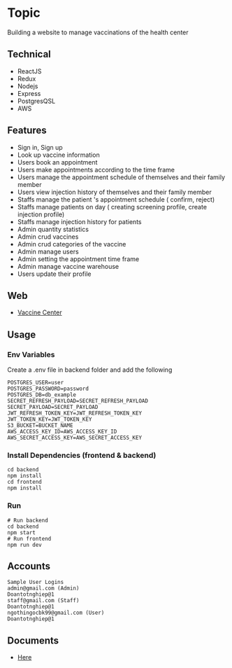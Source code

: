 # Topic

Building a website to manage vaccinations of the health center

## Technical

- ReactJS
- Redux
- Nodejs
- Express
- PostgresQSL
- AWS

## Features

- Sign in, Sign up
- Look up vaccine information
- Users book an appointment
- Users make appointments according to the time frame
- Users manage the appointment schedule of themselves and their family member
- Users view injection history of themselves and their family member
- Staffs manage the patient 's appointment schedule ( confirm, reject)
- Staffs manage patients on day ( creating screening profile, create injection profile)
- Staffs manage injection history for patients
- Admin quantity statistics
- Admin crud vaccines
- Admin crud categories of the vaccine
- Admin manage users
- Admin setting the appointment time frame
- Admin manage vaccine warehouse
- Users update their profile

## Web
- [Vaccine Center](http://datn-vaccine-center.website:8080/)


## Usage

### Env Variables

Create a .env file in backend folder and add the following

```
POSTGRES_USER=user
POSTGRES_PASSWORD=password
POSTGRES_DB=db_example
SECRET_REFRESH_PAYLOAD=SECRET_REFRESH_PAYLOAD
SECRET_PAYLOAD=SECRET_PAYLOAD
JWT_REFRESH_TOKEN_KEY=JWT_REFRESH_TOKEN_KEY
JWT_TOKEN_KEY=JWT_TOKEN_KEY
S3_BUCKET=BUCKET_NAME
AWS_ACCESS_KEY_ID=AWS_ACCESS_KEY_ID
AWS_SECRET_ACCESS_KEY=AWS_SECRET_ACCESS_KEY
```

### Install Dependencies (frontend & backend)

```
cd backend
npm install
cd frontend
npm install
```

### Run

```
# Run backend
cd backend
npm start
# Run frontend
npm run dev
```

## Accounts

```
Sample User Logins
admin@gmail.com (Admin)
Doantotnghiep@1
staff@gmail.com (Staff)
Doantotnghiep@1
ngothingocbk99@gmail.com (User)
Doantotnghiep@1
```

## Documents
- [Here](https://drive.google.com/drive/folders/1hqCXFE94kyhmWbeJhDj43c8w5zfZS--1?usp=sharing)
